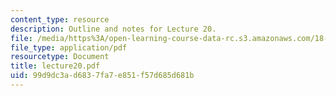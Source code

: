 ```yaml
---
content_type: resource
description: Outline and notes for Lecture 20.
file: /media/https%3A/open-learning-course-data-rc.s3.amazonaws.com/18-965-geometry-of-manifolds-fall-2004/99d9dc3ad6837fa7e851f57d685d681b_lecture20.pdf
file_type: application/pdf
resourcetype: Document
title: lecture20.pdf
uid: 99d9dc3a-d683-7fa7-e851-f57d685d681b
---
```

